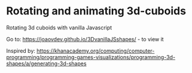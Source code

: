 # Rotating and animating 3d-cuboids

Rotating 3d cuboids with vanilla Javascript


Go to: https://joaovdev.github.io/3DvanillaJSshapes/   - to view it

Inspired by:
https://khanacademy.org/computing/computer-programming/programming-games-visualizations/programming-3d-shapes/a/generating-3d-shapes

